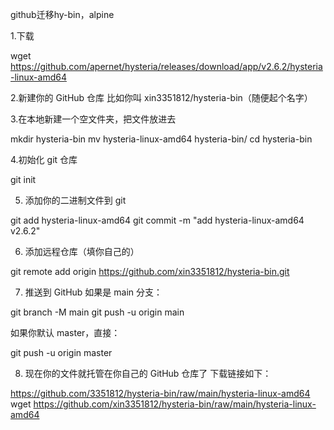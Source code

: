 github迁移hy-bin，alpine

1.下载

wget https://github.com/apernet/hysteria/releases/download/app/v2.6.2/hysteria-linux-amd64


2.新建你的 GitHub 仓库
比如你叫 xin3351812/hysteria-bin（随便起个名字）


3.在本地新建一个空文件夹，把文件放进去

mkdir hysteria-bin
mv hysteria-linux-amd64 hysteria-bin/
cd hysteria-bin


4.初始化 git 仓库

git init


5. 添加你的二进制文件到 git

git add hysteria-linux-amd64
git commit -m "add hysteria-linux-amd64 v2.6.2"


6. 添加远程仓库（填你自己的）

git remote add origin https://github.com/xin3351812/hysteria-bin.git


7. 推送到 GitHub
如果是 main 分支：

git branch -M main
git push -u origin main

如果你默认 master，直接：

git push -u origin master


8. 现在你的文件就托管在你自己的 GitHub 仓库了
下载链接如下：

https://github.com/3351812/hysteria-bin/raw/main/hysteria-linux-amd64
wget https://github.com/xin3351812/hysteria-bin/raw/main/hysteria-linux-amd64
